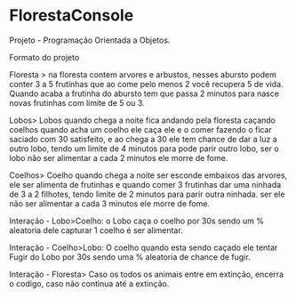 # FlorestaConsole
Projeto - Programação Orientada a Objetos. 

Formato do projeto 

Floresta > na floresta contem arvores e arbustos, nesses abursto podem conter 3 a 5 frutinhas que ao come pelo menos 2 você recupera 5 de vida.  Quando acaba a frutinha do abursto tem que passa 2 minutos para nasce novas frutinhas com limite de 5 ou 3.

Lobos> Lobos quando chega a noite fica andando pela floresta caçando coelhos quando acha um coelho ele caça ele e o comer fazendo o ficar saciado com 30 satisfeito, e ao chega a 30 ele tem chance de dar a luz a outro lobo, tendo um limite de 4 minutos para pode parir outro lobo, ser o lobo não ser alimentar a cada 2 minutos ele morre de fome.

Coelhos> Coelho quando chega a noite ser esconde embaixos das arvores, ele ser alimenta de frutinhas e quando comer 3 frutinhas dar uma ninhada de 3 a 2 filhotes, tendo limite de 2 minutos para parir outra ninhada. ser ele não ser alimentar a cada 3 minutos ele morre de fome.

Interação - Lobo>Coelho: o Lobo caça o coelho por 30s sendo um % aleatoria dele capturar 1 coelho é ser alimentar.

Interação - Coelho>Lobo: O coelho quando esta sendo caçado ele tentar Fugir do Lobo por 30s sendo uma % aleatoria de chance de fugir.

Interação - Floresta> Caso os todos os animais entre em extinção, encerra o codigo, caso não continua até a extinção.
